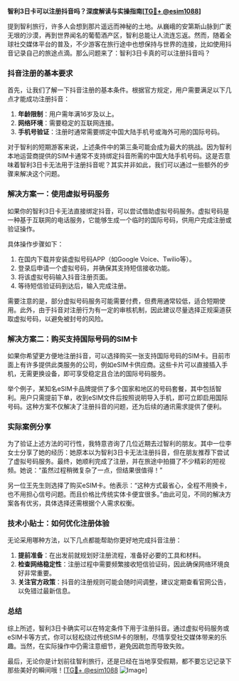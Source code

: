 **智利3日卡可以注册抖音吗？深度解读与实操指南[[TG💪+ @esim1088](https://t.me/s/esim1088)]**

提到智利旅行，许多人会想到那片遥远而神秘的土地。从巍峨的安第斯山脉到广袤无垠的沙漠，再到世界闻名的葡萄酒产区，智利总能让人流连忘返。然而，随着全球社交媒体平台的普及，不少游客在旅行途中也想保持与世界的连接，比如使用抖音记录自己的旅途点滴。那么问题来了：智利3日卡真的可以注册抖音吗？

### 抖音注册的基本要求

首先，让我们了解一下抖音注册的基本条件。根据官方规定，用户需要满足以下几点才能成功注册抖音：

1. **年龄限制**：用户需年满16岁及以上。
2. **网络环境**：需要稳定的互联网连接。
3. **手机号验证**：注册时通常需要绑定中国大陆手机号或海外可用的国际号码。

对于智利的短期游客来说，上述条件中的第三条可能会成为最大的挑战。因为智利本地运营商提供的SIM卡通常不支持绑定抖音所需的中国大陆手机号码。这是否意味着智利3日卡无法用于注册抖音呢？其实并非如此，我们可以通过一些额外的步骤来解决这个问题。

### 解决方案一：使用虚拟号码服务

如果你的智利3日卡无法直接绑定抖音，可以尝试借助虚拟号码服务。虚拟号码是一种基于互联网的电话服务，它能够生成一个临时的国际号码，供用户完成注册或验证操作。

具体操作步骤如下：
1. 在国内下载并安装虚拟号码APP（如Google Voice、Twilio等）。
2. 登录后申请一个虚拟号码，并确保其支持短信接收功能。
3. 将该虚拟号码输入抖音注册页面。
4. 等待短信验证码到达后，输入完成注册。

需要注意的是，部分虚拟号码服务可能需要付费，但费用通常较低，适合短期使用。此外，由于抖音对注册行为有一定的审核机制，因此建议尽量选择正规渠道获取虚拟号码，以避免被封号的风险。

### 解决方案二：购买支持国际号码的SIM卡

如果你希望更方便地注册抖音，可以选择购买一张支持国际号码的SIM卡。目前市面上有许多提供此类服务的公司，例如eSIM卡供应商。这些卡片可以直接插入手机，无需更换设备，即可享受稳定且合法的国际号码服务。

举个例子，某知名eSIM卡品牌提供了多个国家和地区的号码套餐，其中包括智利。用户只需提前下单，收到eSIM文件后按照说明导入手机，即可立即启用国际号码。这种方案不仅解决了注册抖音的问题，还为后续的通讯需求提供了便利。

### 实际案例分享

为了验证上述方法的可行性，我特意咨询了几位近期去过智利的朋友。其中一位李女士分享了她的经历：她原本以为智利3日卡无法注册抖音，但在朋友推荐下尝试了虚拟号码服务。最终，她顺利完成了注册，并在旅途中拍摄了不少精彩的短视频。她说：“虽然过程稍微复杂了一点，但结果很值得！”

另一位王先生则选择了购买eSIM卡。他表示：“这种方式最省心，全程不用换卡，也不用担心信号问题。而且价格比传统实体卡便宜很多。”由此可见，不同的解决方案各有优劣，具体选择还需根据个人需求权衡。

### 技术小贴士：如何优化注册体验

无论采用哪种方法，以下几点都能帮助你更好地完成抖音注册：

1. **提前准备**：在出发前就规划好注册流程，准备好必要的工具和材料。
2. **检查网络稳定性**：注册过程中需要频繁接收短信验证码，因此确保网络环境良好非常重要。
3. **关注官方政策**：抖音的注册规则可能会随时间调整，建议定期查看官网公告，以免错过最新信息。

### 总结

综上所述，智利3日卡确实可以在特定条件下用于注册抖音。通过虚拟号码服务或eSIM卡等方式，你可以轻松绕过传统SIM卡的限制，尽情享受社交媒体带来的乐趣。当然，在实际操作中仍需注意细节，避免因疏忽而导致失败。

最后，无论你是计划前往智利旅行，还是已经在当地享受假期，都不要忘记记录下那些美好的瞬间哦！[[TG💪+ @esim1088](https://t.me/s/esim1088) ![Image](https://i.postimg.cc/4NQfJmqS/Snipaste-2025-05-13-00-14-12.png)]